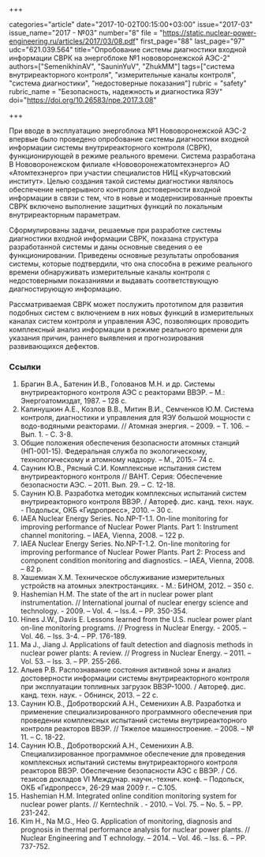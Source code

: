 +++

categories="article"
date="2017-10-02T00:15:00+03:00"
issue="2017-03"
issue_name="2017 - №03"
number="8"
file = "https://static.nuclear-power-engineering.ru/articles/2017/03/08.pdf"
first_page="88"
last_page="97"
udc="621.039.564"
title="Опробование системы диагностики входной информации СВРК на энергоблоке №1 нововоронежской АЭС-2"
authors=["SemenikhinAV", "SauninYuV", "ZhukMM"]
tags=["система внутриреакторного контроля", "измерительные каналы контроля", "система диагностики", "недостоверные показания"]
rubric = "safety"
rubric_name = "Безопасность, надежность и диагностика ЯЭУ"
doi="https://doi.org/10.26583/npe.2017.3.08"

+++

При вводе в эксплуатацию энергоблока №1 Нововоронежской АЭС-2 впервые было проведено опробование системы диагностики входной информации системы внутриреакторного контроля (СВРК), функционирующей в режиме реального времени. Система разработана В Нововоронежском филиале «Нововоронежатомтехэнерго» АО «Атомтехэнерго» при участии специалистов НИЦ «Курчатовский институт». Целью создания такой системы диагностики являлось обеспечение непрерывного контроля достоверности входной информации в связи с тем, что в новые и модернизированные проекты СВРК включено выполнение защитных функций по локальным внутриреакторным параметрам.

Сформулированы задачи, решаемые при разработке системы диагностики входной информации СВРК, показана структура разработанной системы и даны основные сведения о ее функционировании. Приведены основные результаты опробования системы, которые подтвердили, что она способна в режиме реального времени обнаруживать измерительные каналы контроля с недостоверными показаниями и выдавать соответствующую диагностирующую информацию.

Рассматриваемая СВРК может послужить прототипом для развития подобных систем с включением в них новых функций в измерительных каналах систем контроля и управления АЭС, позволяющих проводить комплексный анализ информации в режиме реального времени для указания причин, раннего выявления и прогнозирования развивающихся дефектов.

### Ссылки

1. Брагин В.А., Батенин И.В., Голованов М.Н. и др. Системы внутриреакторного контроля АЭС с реакторами ВВЭР. – М.: Энергоатомиздат, 1987. – 128 с.
2. Калинушкин А.Е., Козлов В.В., Митин В.И., Семченков Ю.М. Система контроля, диагностики и управления для ЯЭУ большой мощности с водо-водяными реакторами. // Атомная энергия. – 2009. – Т. 106. – Вып. 1. - С. 3-8.
3. Общие положения обеспечения безопасности атомных станций (НП-001-15). Федеральная служба по экологическому, технологическому и атомному надзору. – М., 2015.– 74 с.
4. Саунин Ю.В., Рясный С.И. Комплексные испытания систем внутриреакторного контроля // ВАНТ. Серия: Обеспечение безопасности АЭС. – 2011. Вып. 29. – С. 12-18.
5. Саунин Ю.В. Разработка методик комплексных испытаний систем внутриреакторного контроля ВВЭР. / Автореф. дис. канд. техн. наук. - Подольск, ОКБ «Гидропресс», 2010. – 30 с.
6. IAEA Nuclear Energy Series. No.NP-T-1.1. On-line monitoring for improving performance of Nuclear Power Plants. Part 1: Instrument channel monitoring. – IAEA, Vienna, 2008. – 122 p.
7. IAEA Nuclear Energy Series. No.NP-T-1.2. On-line monitoring for improving performance of Nuclear Power Plants. Part 2: Process and component condition monitoring and diagnostics. – IAEA, Vienna, 2008. – 82 p.
8. Хашемиан Х.М. Техническое обслуживание измерительных устройств на атомных электростанциях. - М.: БИНОМ, 2012. – 350 с.
9. Hashemian H.M. The state of the art in nuclear power plant instrumentation. // International journal of nuclear energy science and technology. - 2009. – Vol. 4. – Iss.4. – PP. 350-354.
10. Hines J.W., Davis E. Lessons learned from the U.S. nuclear power plant on-line monitoring programs. // Progress in Nuclear Energy. - 2005. – Vol. 46. – Iss. 3-4. – PP. 176-189.
11. Ma J., Jiang J. Applications of fault detection and diagnosis methods in nuclear power plants: A review. // Progress in Nuclear Energy. – 2011. – Vol. 53. – Iss. 3. – PP. 255-266.
12. Алыев Р.В. Распознавание состояния активной зоны и анализ достоверности информации системы внутриреакторного контроля при эксплуатации топливных загрузок ВВЭР-1000. / Автореф. дис. канд. техн. наук. - Обнинск, 2013. – 22 с.
13. Саунин Ю.В., Добротворский А.Н., Семенихин А.В. Разработка и применение специализированного программного обеспечения при проведении комплексных испытаний системы внутриреакторного контроля реакторов ВВЭР. // Тяжелое машиностроение. – 2008. – № 11. – C. 18-22.
14. Саунин Ю.В., Добротворский А.Н., Семенихин А.В. Специализированное программное обеспечение для проведения комплексных испытаний системы внутриреакторного контроля реакторов ВВЭР. Обеспечение безопасности АЭС с ВВЭР. / Сб. тезисов докладов VI Междунар. научн.-технич. конф. – Подольск, ОКБ «Гидропресс», 26-29 мая 2009 г. – С.105.
15. Hashemian H.M. Integrated online condition monitoring system for nuclear power plants. // Kerntechnik . - 2010. – Vol. 75. – No. 5. – PP. 231-242.
16. Kim H., Na M.G., Heo G. Application of monitoring, diagnosis and prognosis in thermal performance analysis for nuclear power plants. // Nuclear Engineering and T echnology. – 2014. – Vol. 46. – Iss. 6. – PP. 737-752.